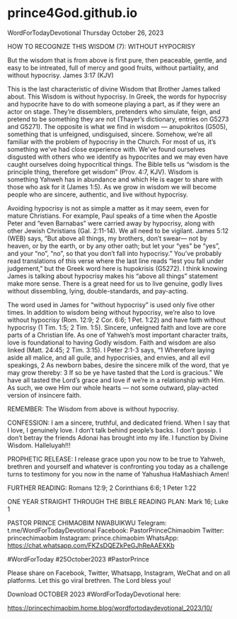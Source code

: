 # prince4God.github.io
WordForTodayDevotional
Thursday October 26, 2023

HOW TO RECOGNIZE THIS WISDOM (7):  WITHOUT HYPOCRISY 

But the wisdom that is from above is first pure, then peaceable, gentle, and easy to be intreated, full of mercy and good fruits, without partiality, and without hypocrisy.
James 3:17 (KJV)

This is the last characteristic of divine Wisdom that Brother James talked about.  This Wisdom is without hypocrisy.  In Greek, the words for hypocrisy and hypocrite have to do with someone playing a part, as if they were an actor on stage. They’re dissemblers, pretenders who simulate, feign, and pretend to be something they are not (Thayer’s dictionary, entries on G5273 and G5271). The opposite is what we find in wisdom — anupokritos (G505), something that is unfeigned, undisguised, sincere.  Somehow, we’re all familiar with the problem of hypocrisy in the Church. For most of us, it’s something we’ve had close experience with. We’ve found ourselves disgusted with others who we identify as hypocrites and we may even have caught ourselves doing hypocritical things.  The Bible tells us “wisdom is the principle thing, therefore get wisdom” (Prov. 4:7, KJV).  Wisdom is something Yahweh has in abundance and which He is eager to share with those who ask for it (James 1:5). As we grow in wisdom we will become people who are sincere, authentic, and live without hypocrisy.

Avoiding hypocrisy is not as simple a matter as it may seem, even for mature Christians. For example, Paul speaks of a time when the Apostle Peter and “even Barnabas” were carried away by hypocrisy, along with other Jewish Christians (Gal. 2:11-14). We all need to be vigilant.  James 5:12 (WEB) says, “But above all things, my brothers, don’t swear— not by heaven, or by the earth, or by any other oath; but let your “yes” be “yes”, and your “no”, “no”, so that you don’t fall into hypocrisy.”  You’ve probably read translations of this verse where the last line reads “lest you fall under judgement,” but the Greek word here is hupokrisis (G5272). I think knowing James is talking about hypocrisy makes his “above all things” statement make more sense. There is a great need for us to live genuine, godly lives without dissembling, lying, double-standards, and pay-acting.

The word used in James for “without hypocrisy” is used only five other times. In addition to wisdom being without hypocrisy, we’re also to love without hypocrisy (Rom. 12:9; 2 Cor. 6:6; 1 Pet. 1:22) and have faith without hypocrisy (1 Tim. 1:5; 2 Tim. 1:5). Sincere, unfeigned faith and love are core parts of a Christian life. As one of Yahweh’s most important character traits, love is foundational to having Godly wisdom. Faith and wisdom are also linked (Matt. 24:45; 2 Tim. 3:15).  I Peter 2:1-3 says, “1 Wherefore laying aside all malice, and all guile, and hypocrisies, and envies, and all evil speakings,  2 As newborn babes, desire the sincere milk of the word, that ye may grow thereby:  3 If so be ye have tasted that the Lord is gracious.”  We have all tasted the Lord’s grace and love if we’re in a relationship with Him. As such, we owe Him our whole hearts — not some outward, play-acted version of insincere faith.

REMEMBER:   The Wisdom from above is without hypocrisy.

CONFESSION:   I am a sincere, truthful, and dedicated friend.  When I say that I love, I genuinely love.  I don’t talk behind people’s backs.  I don’t gossip.  I don’t betray the friends Adonai has brought into my life.  I function by Divine Wisdom.  Halleluyah!!!

PROPHETIC RELEASE:   I release grace upon you now to be true to Yahweh, brethren and yourself and whatever is confronting you today as a challenge turns to testimony for you now in the name of Yahushua HaMashiach Amen!

FURTHER READING:
Romans 12:9;  2 Corinthians 6:6;  1 Peter 1:22

ONE YEAR STRAIGHT THROUGH THE BIBLE READING PLAN:
Mark 16; Luke 1

PASTOR PRINCE CHIMAOBIM NWABUIKWU
Telegram: t.me/WordForTodayDevotional
Facebook: PastorPrinceChimaobim
Twitter: princechimaobim
Instagram: prince.chimaobim
WhatsApp: https://chat.whatsapp.com/FKZsDQEZkPeGJhReAAEXKb

#WordForToday
#25October2023
#PastorPrince

Please share on Facebook, Twitter, Whatsapp, Instagram, WeChat and on all platforms. Let this go viral brethren. The Lord bless you!

Download OCTOBER 2023 #WordForTodayDevotional here:

https://princechimaobim.home.blog/wordfortodaydevotional_2023/10/
